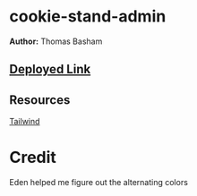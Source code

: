 # cookie-stand-admin

**Author:** Thomas Basham

## [Deployed Link](https://cookie-stand-admin-thomas-basham.netlify.app)

## Resources

[Tailwind](https://v1.tailwindcss.com/docs/installation)


# Credit
Eden helped me figure out the alternating colors
